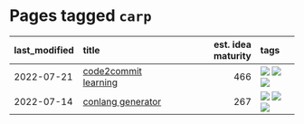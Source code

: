 # Pages tagged `carp`

|last_modified|title|est. idea maturity|tags
|:---|:---|---:|:---|
|2022-07-21|[code2commit learning](../code2commit-learning.md)|466|[![](https://img.shields.io/badge/tag-carp-e839f4)](../tags/carp.md) [![](https://img.shields.io/badge/tag-experimental-3f9741)](../tags/experimental.md) [![](https://img.shields.io/badge/tag-foundation-e6ab9)](../tags/foundation.md)|
|2022-07-14|[conlang generator](../conlang_lm.md)|267|[![](https://img.shields.io/badge/tag-carp-e839f4)](../tags/carp.md) [![](https://img.shields.io/badge/tag-dataset-1eefac)](../tags/dataset.md) [![](https://img.shields.io/badge/tag-experimental-3f9741)](../tags/experimental.md)|